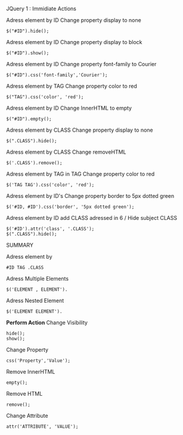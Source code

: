 JQuery
1 : Immidiate Actions

Adress element by ID Change property display to none
```
$("#ID").hide();
```
Adress element by ID Change property display to block
```
$("#ID").show();
```
Adress element by ID Change property font-family to Courier
```
$("#ID").css('font-family','Courier');
```
Adress element by TAG Change property color to red
```
$("TAG").css('color', 'red');
```
Adress element by ID Change InnerHTML to empty
```
$("#ID").empty();
```
Adress element by CLASS Change property display to none
```
$(".CLASS").hide();
```
Adress element by CLASS Change removeHTML
```
$('.CLASS').remove();
```
Adress element by TAG in TAG Change property color to red
```
$('TAG TAG').css('color', 'red');
```
Adress element by ID's Change property border to 5px dotted green
```
$('#ID, #ID').css('border', '5px dotted green');
```
Adress element by ID add CLASS adressed in 6 / Hide subject CLASS
```
$('#ID').attr('class', '.CLASS');
$(".CLASS").hide();
```

SUMMARY

Adress element by  
```
#ID TAG .CLASS
```
Adress Multiple Elements
```
$('ELEMENT , ELEMENT').
```
Adress Nested Element
```
$('ELEMENT ELEMENT').
```
**Perform Action**
Change Visibility
```
hide();
show();
```
Change Property
```
css('Property','Value');
```
Remove InnerHTML 
```
empty();
```
Remove HTML
```
remove();
```
Change Attribute
```
attr('ATTRIBUTE', 'VALUE');
```

